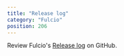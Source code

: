 ```yaml
---
title: "Release log"
category: "Fulcio"
position: 206
---
```


Review Fulcio's [Release log](https://github.com/sigstore/fulcio/releases) on GitHub.